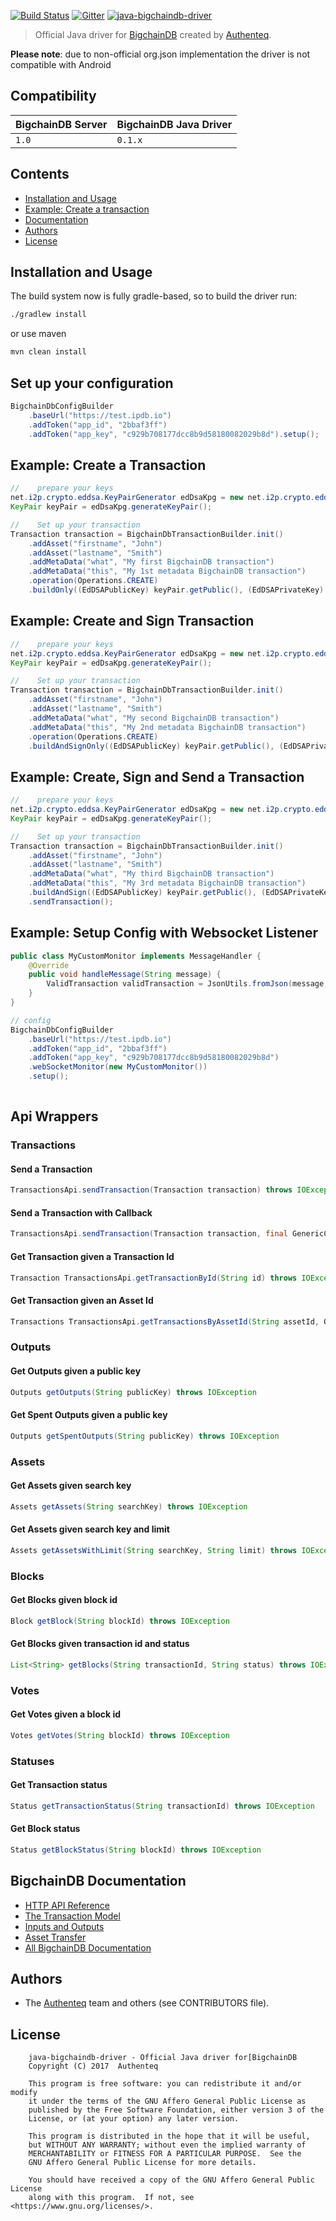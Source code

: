 [![Build Status](https://travis-ci.org/authenteq/java-bigchaindb-driver.svg?branch=master)](https://travis-ci.org/authenteq/java-bigchaindb-driver)
[![Gitter](http://badges.gitter.im/bigchaindb/bigchaindb.svg)](https://gitter.im/bigchaindb/bigchaindb)
[![java-bigchaindb-driver](media/repo-banner@2x.png)](https://www.bigchaindb.com)

> Official Java driver for [BigchainDB](https://github.com/bigchaindb/bigchaindb) created by [Authenteq](https://authenteq.com).

**Please note**: due to non-official org.json implementation the driver is not compatible with Android

## Compatibility

| BigchainDB Server | BigchainDB Java Driver |
| ----------------- |------------------------------|
| `1.0`             | `0.1.x`                      |


## Contents

* [Installation and Usage](#installation-and-usage)
* [Example: Create a transaction](#example-create-a-transaction)
* [Documentation](#bigchaindb-documentation)
* [Authors](#authors)
* [License](#license)

## Installation and Usage
The build system now is fully gradle-based, so to build the driver run:
```bash
./gradlew install
```
or use maven
```bash
mvn clean install
```

## Set up your configuration
```java
BigchainDbConfigBuilder
	.baseUrl("https://test.ipdb.io")
	.addToken("app_id", "2bbaf3ff")
	.addToken("app_key", "c929b708177dcc8b9d58180082029b8d").setup();
```

## Example: Create a Transaction
```java
//    prepare your keys
net.i2p.crypto.eddsa.KeyPairGenerator edDsaKpg = new net.i2p.crypto.eddsa.KeyPairGenerator();
KeyPair keyPair = edDsaKpg.generateKeyPair();

//    Set up your transaction
Transaction transaction = BigchainDbTransactionBuilder.init()
	.addAsset("firstname", "John")
	.addAsset("lastname", "Smith")
	.addMetaData("what", "My first BigchainDB transaction")
	.addMetaData("this", "My 1st metadata BigchainDB transaction")
	.operation(Operations.CREATE)
	.buildOnly((EdDSAPublicKey) keyPair.getPublic(), (EdDSAPrivateKey) keyPair.getPrivate());

```

## Example: Create and Sign Transaction
```java
//    prepare your keys
net.i2p.crypto.eddsa.KeyPairGenerator edDsaKpg = new net.i2p.crypto.eddsa.KeyPairGenerator();
KeyPair keyPair = edDsaKpg.generateKeyPair();

//    Set up your transaction
Transaction transaction = BigchainDbTransactionBuilder.init()
	.addAsset("firstname", "John")
	.addAsset("lastname", "Smith")
	.addMetaData("what", "My second BigchainDB transaction")
	.addMetaData("this", "My 2nd metadata BigchainDB transaction")
	.operation(Operations.CREATE)
	.buildAndSignOnly((EdDSAPublicKey) keyPair.getPublic(), (EdDSAPrivateKey) keyPair.getPrivate());

```

## Example: Create, Sign and Send a Transaction
```java
//    prepare your keys
net.i2p.crypto.eddsa.KeyPairGenerator edDsaKpg = new net.i2p.crypto.eddsa.KeyPairGenerator();
KeyPair keyPair = edDsaKpg.generateKeyPair();

//    Set up your transaction
Transaction transaction = BigchainDbTransactionBuilder.init()
	.addAsset("firstname", "John")
	.addAsset("lastname", "Smith")
	.addMetaData("what", "My third BigchainDB transaction")
	.addMetaData("this", "My 3rd metadata BigchainDB transaction")
	.buildAndSign((EdDSAPublicKey) keyPair.getPublic(), (EdDSAPrivateKey) keyPair.getPrivate())
	.sendTransaction();

```

## Example: Setup Config with Websocket Listener
```java
public class MyCustomMonitor implements MessageHandler {
	@Override
	public void handleMessage(String message) {
		ValidTransaction validTransaction = JsonUtils.fromJson(message, ValidTransaction.class);
	}
}

// config
BigchainDbConfigBuilder
	.baseUrl("https://test.ipdb.io")
	.addToken("app_id", "2bbaf3ff")
	.addToken("app_key", "c929b708177dcc8b9d58180082029b8d")
	.webSocketMonitor(new MyCustomMonitor())
	.setup();
	
```

<h2>Api Wrappers</h2>
<h3>Transactions</h3>

<h4>Send a Transaction</h4>

```java
TransactionsApi.sendTransaction(Transaction transaction) throws IOException
```

<h4>Send a Transaction with Callback</h4>

```java
TransactionsApi.sendTransaction(Transaction transaction, final GenericCallback callback) 
```

<h4>Get Transaction given a Transaction Id</h4>

```java
Transaction TransactionsApi.getTransactionById(String id) throws IOException
```

<h4>Get Transaction given an Asset Id</h4>

```java
Transactions TransactionsApi.getTransactionsByAssetId(String assetId, Operations operation)
```

<h3>Outputs</h3>

<h4>Get Outputs given a public key</h4>

```java
Outputs getOutputs(String publicKey) throws IOException
```

<h4>Get Spent Outputs given a public key</h4>

```java
Outputs getSpentOutputs(String publicKey) throws IOException
```

<h3>Assets</h3>

<h4>Get Assets given search key</h4>

```java
Assets getAssets(String searchKey) throws IOException
```

<h4>Get Assets given search key and limit</h4>

```java
Assets getAssetsWithLimit(String searchKey, String limit) throws IOException
```

<h3>Blocks</h3>

<h4>Get Blocks given block id</h4>

```java
Block getBlock(String blockId) throws IOException
```

<h4>Get Blocks given transaction id and status</h4>

```java
List<String> getBlocks(String transactionId, String status) throws IOException
```

<h3>Votes</h3>

<h4>Get Votes given a block id</h4>

```java
Votes getVotes(String blockId) throws IOException 
```

<h3>Statuses</h3>

<h4>Get Transaction status</h4>

```java
Status getTransactionStatus(String transactionId) throws IOException
```

<h4>Get Block status</h4>

```java
Status getBlockStatus(String blockId) throws IOException
```


## BigchainDB Documentation

- [HTTP API Reference](https://docs.bigchaindb.com/projects/server/en/latest/http-client-server-api.html)
- [The Transaction Model](https://docs.bigchaindb.com/projects/server/en/latest/data-models/transaction-model.html?highlight=crypto%20conditions)
- [Inputs and Outputs](https://docs.bigchaindb.com/projects/server/en/latest/data-models/inputs-outputs.html)
- [Asset Transfer](https://docs.bigchaindb.com/projects/py-driver/en/latest/usage.html#asset-transfer)
- [All BigchainDB Documentation](https://docs.bigchaindb.com/)

## Authors

- The [Authenteq](https://authenteq.com) team and others (see CONTRIBUTORS file).

## License

```
    java-bigchaindb-driver - Official Java driver for[BigchainDB
    Copyright (C) 2017  Authenteq

    This program is free software: you can redistribute it and/or modify
    it under the terms of the GNU Affero General Public License as
    published by the Free Software Foundation, either version 3 of the
    License, or (at your option) any later version.

    This program is distributed in the hope that it will be useful,
    but WITHOUT ANY WARRANTY; without even the implied warranty of
    MERCHANTABILITY or FITNESS FOR A PARTICULAR PURPOSE.  See the
    GNU Affero General Public License for more details.

    You should have received a copy of the GNU Affero General Public License
    along with this program.  If not, see <https://www.gnu.org/licenses/>.
```
